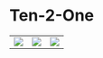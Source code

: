 # Ten-2-One
<table>
  <tr>
    <td><img src="Assets/Screenshoots/screenshoot_01.png"></td>
    <td><img src="Assets/Screenshoots/screenshoot_02.png"></td>
    <td><img src="Assets/Screenshoots/screenshoot_02.png"></td>
  </tr>
 </table>
